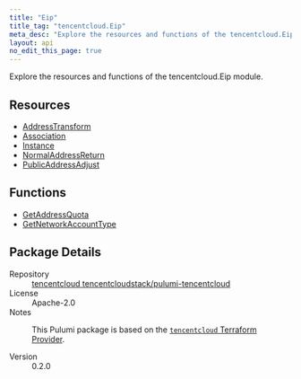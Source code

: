 ```yaml
---
title: "Eip"
title_tag: "tencentcloud.Eip"
meta_desc: "Explore the resources and functions of the tencentcloud.Eip module."
layout: api
no_edit_this_page: true
---
```


<!-- WARNING: this file was generated by Pulumi Docs Generator. -->
<!-- Do not edit by hand unless you're certain you know what you are doing! -->

Explore the resources and functions of the tencentcloud.Eip module.

<h2 id="resources">Resources</h2>
<ul class="api">
    <li><a href="addresstransform/" title="AddressTransform"><span class="api-symbol api-symbol--resource"></span>AddressTransform</a></li>
    <li><a href="association/" title="Association"><span class="api-symbol api-symbol--resource"></span>Association</a></li>
    <li><a href="instance/" title="Instance"><span class="api-symbol api-symbol--resource"></span>Instance</a></li>
    <li><a href="normaladdressreturn/" title="NormalAddressReturn"><span class="api-symbol api-symbol--resource"></span>NormalAddressReturn</a></li>
    <li><a href="publicaddressadjust/" title="PublicAddressAdjust"><span class="api-symbol api-symbol--resource"></span>PublicAddressAdjust</a></li>
</ul>

<h2 id="functions">Functions</h2>
<ul class="api">
    <li><a href="getaddressquota/" title="GetAddressQuota"><span class="api-symbol api-symbol--function"></span>GetAddressQuota</a></li>
    <li><a href="getnetworkaccounttype/" title="GetNetworkAccountType"><span class="api-symbol api-symbol--function"></span>GetNetworkAccountType</a></li>
</ul>

<h2 id="package-details">Package Details</h2>
<dl class="package-details">
	<dt>Repository</dt>
	<dd><a href="https://github.com/tencentcloudstack/pulumi-tencentcloud">tencentcloud tencentcloudstack/pulumi-tencentcloud</a></dd>
	<dt>License</dt>
	<dd>Apache-2.0</dd>
	<dt>Notes</dt>
	<dd><p>This Pulumi package is based on the <a href="https://github.com/tencentcloudstack/terraform-provider-tencentcloud"><code>tencentcloud</code> Terraform Provider</a>.</p>
</dd>
	<dt>Version</dt>
	<dd>0.2.0</dd>
</dl>

